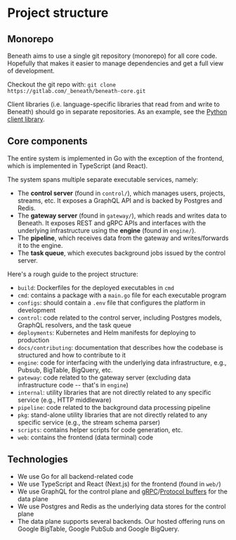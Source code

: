 # Project structure

## Monorepo

Beneath aims to use a single git repository (monorepo) for all core code. Hopefully that makes it easier to manage dependencies and get a full view of development.

Checkout the git repo with: `git clone https://gitlab.com/_beneath/beneath-core.git`

Client libraries (i.e. language-specific libraries that read from and write to Beneath) should go in separate repositories. As an example, see the [Python client library](https://gitlab.com/_beneath/beneath-python).

## Core components

The entire system is implemented in Go with the exception of the frontend, which is implemented in TypeScript (and React).

The system spans multiple separate executable services, namely:

- The **control server** (found in `control/`), which manages users, projects, streams, etc. It exposes a GraphQL API and is backed by Postgres and Redis.
- The **gateway server** (found in `gateway/`), which reads and writes data to Beneath. It exposes REST and gRPC APIs and interfaces with the underlying infrastructure using the **engine** (found in `engine/`).
- The **pipeline**, which receives data from the gateway and writes/forwards it to the engine.
- The **task queue**, which executes background jobs issued by the control server.

Here's a rough guide to the project structure:

- `build`: Dockerfiles for the deployed executables in `cmd`
- `cmd`: contains a package with a `main.go` file for each executable program
- `configs`: should contain a `.env` file that configures the platform in development
- `control`: code related to the control server, including Postgres models, GraphQL resolvers, and the task queue
- `deployments`: Kubernetes and Helm manifests for deploying to production
- `docs/contributing`: documentation that describes how the codebase is structured and how to contribute to it
- `engine`: code for interfacing with the underlying data infrastructure, e.g., Pubsub, BigTable, BigQuery, etc.
- `gateway`: code related to the gateway server (excluding data infrastructure code -- that's in `engine`)
- `internal`: utility libraries that are not directly related to any specific service (e.g., HTTP middleware)
- `pipeline`: code related to the background data processing pipeline
- `pkg`: stand-alone utility libraries that are not directly related to any specific service (e.g., the stream schema parser)
- `scripts`: contains helper scripts for code generation, etc.
- `web`: contains the frontend (data terminal) code

## Technologies

- We use Go for all backend-related code
- We use TypeScript and React (Next.js) for the frontend (found in `web/`)
- We use GraphQL for the control plane and [gRPC](https://grpc.io/)/[Protocol buffers](https://developers.google.com/protocol-buffers/) for the data plane
- We use Postgres and Redis as the underlying data stores for the control plane
- The data plane supports several backends. Our hosted offering runs on Google BigTable, Google PubSub and Google BigQuery.
